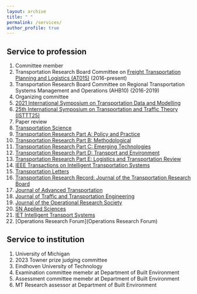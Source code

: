 ```yaml
---
layout: archive
title: " "
permalink: /services/
author_profile: true
---
```



## Service to profession

1. Committee member
  1. Transportation Research Board Committee on [Freight Transportation Planning and Logistics (AT015)](https://freightplanning.org/) (2016-present)
  2. Transportation Research Board Committee on Regional Transportation Systems Management and Operations (AHB10) (2016-2019)
2. Organizing committee
  1. [2021 International Symposium on Transportation Data and Modelling](https://limos.engin.umich.edu/istdm2021/)
  2. [25th International Symposium on Transportation and Traffic Theory (ISTTT25)](https://limos.engin.umich.edu/isttt25/)
3. Paper review
  1. [Transportation Science](https://pubsonline.informs.org/journal/trsc)
  2. [Transportation Research Part A: Policy and Practice](https://www.sciencedirect.com/journal/transportation-research-part-a-policy-and-practice)
  3. [Transportation Research Part B: Methodological](https://www.sciencedirect.com/journal/transportation-research-part-b-methodological)
  4. [Transportation Research Part C: Emerging Technologies](https://www.sciencedirect.com/journal/transportation-research-part-c-emerging-technologies)
  5. [Transportation Research Part D: Transport and Environment](https://www.sciencedirect.com/journal/transportation-research-part-d-transport-and-environment)
  6. [Transportation Research Part E: Logistics and Transportation Review](https://www.sciencedirect.com/journal/transportation-research-part-e-logistics-and-transportation-review)
  7. [IEEE Transactions on Intelligent Transportation Systems](https://ieeexplore.ieee.org/xpl/RecentIssue.jsp?punumber=6979)
  8. [Transportation Letters](https://www.tandfonline.com/journals/ytrl20)
  9. [Transportation Research Record: Journal of the Transportation Research Board](https://journals.sagepub.com/home/trr)
  10. [Journal of Advanced Transportation](https://www.hindawi.com/journals/jat/)
  11. [Journal of Traffic and Transportation Engineering](https://www.sciencedirect.com/journal/journal-of-traffic-and-transportation-engineering-english-edition)
  12. [Journal of the Operational Research Society](https://www.tandfonline.com/journals/tjor20)
  13. [SN Applied Sciences](https://www.springer.com/journal/42452?gclid=Cj0KCQjw2cWgBhDYARIsALggUhoS6CSmt1CieMpBuugmzQnvXxWKpcuGyD8Y--Hk1ipPVJYu_qkmIMcaAoVBEALw_wcB)
  14. [IET Intelligent Transport Systems](https://ietresearch.onlinelibrary.wiley.com/journal/17519578)
  15. [Operations Research Forum](Operations Research Forum)

## Service to institution

1. University of Michigan
  1. 2023 Towner prize judging committee
2. Eindhoven University of Technology
  1. Examination committee memebr at Department of Built Environment
  2. Assessment committee memebr at Department of Built Environment
  3. MT Research assessor at Department of Built Environment  

